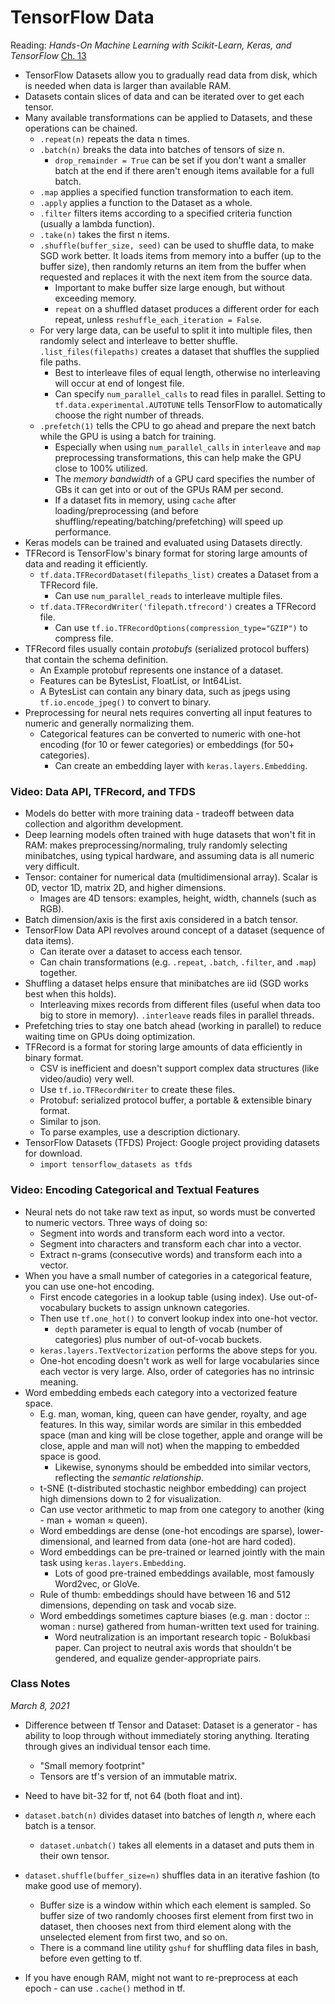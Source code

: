 # TensorFlow Data

Reading: *Hands-On Machine Learning with Scikit-Learn, Keras, and TensorFlow* [Ch. 13](https://learning.oreilly.com/library/view/hands-on-machine-learning/9781492032632/ch13.html)

- TensorFlow Datasets allow you to gradually read data from disk, which is needed when data is larger than available RAM.
- Datasets contain slices of data and can be iterated over to get each tensor.
- Many available transformations can be applied to Datasets, and these operations can be chained.
  - `.repeat(n)` repeats the data n times.
  - `.batch(n)` breaks the data into batches of tensors of size n.
    - `drop_remainder = True` can be set if you don't want a smaller batch at the end if there aren't enough items available for a full batch.
  - `.map` applies a specified function transformation to each item.
  - `.apply` applies a function to the Dataset as a whole.
  - `.filter` filters items according to a specified criteria function (usually a lambda function).
  - `.take(n)` takes the first n items.
  - `.shuffle(buffer_size, seed)` can be used to shuffle data, to make SGD work better. It loads items from memory into a buffer (up to the buffer size), then randomly returns an item from the buffer when requested and replaces it with the next item from the source data.
    - Important to make buffer size large enough, but without exceeding memory.
    - `repeat` on a shuffled dataset produces a different order for each repeat, unless `reshuffle_each_iteration = False`.
  - For very large data, can be useful to split it into multiple files, then randomly select and interleave to better shuffle. `.list_files(filepaths)` creates a dataset that shuffles the supplied file paths.
    - Best to interleave files of equal length, otherwise no interleaving will occur at end of longest file.
    - Can specify `num_parallel_calls` to read files in parallel. Setting to `tf.data.experimental.AUTOTUNE` tells TensorFlow to automatically choose the right number of threads.
  - `.prefetch(1)` tells the CPU to go ahead and prepare the next batch while the GPU is using a batch for training.
    - Especially when using `num_parallel_calls` in `interleave` and `map` preprocessing  transformations, this can help make the GPU close to 100% utilized.
    - The *memory bandwidth* of a GPU card specifies the number of GBs it can get into or out of the GPUs RAM per second.
    - If a dataset fits in memory, using `cache` after loading/preprocessing (and before shuffling/repeating/batching/prefetching) will speed up performance.
- Keras models can be trained and evaluated using Datasets directly.
- TFRecord is TensorFlow's binary format for storing large amounts of data and reading it efficiently.
  - `tf.data.TFRecordDataset(filepaths_list)` creates a Dataset from a TFRecord file.
    - Can use `num_parallel_reads` to interleave multiple files.
  - `tf.data.TFRecordWriter('filepath.tfrecord')` creates a TFRecord file.
    - Can use `tf.io.TFRecordOptions(compression_type="GZIP")` to compress file.
- TFRecord files usually contain *protobufs* (serialized protocol buffers) that contain the schema definition.
  - An Example protobuf represents one instance of a dataset.
  - Features can be BytesList, FloatList, or Int64List.
  - A BytesList can contain any binary data, such as jpegs using `tf.io.encode_jpeg()` to convert to binary.
- Preprocessing for neural nets requires converting all input features to numeric and generally normalizing them.
  - Categorical features can be converted to numeric with one-hot encoding (for 10 or fewer categories) or embeddings (for 50+ categories).
    - Can create an embedding layer with `keras.layers.Embedding`.

### Video: Data API, TFRecord, and TFDS

- Models do better with more training data - tradeoff between data collection and algorithm development.
- Deep learning models often trained with huge datasets that won't fit in RAM: makes preprocessing/normaling, truly randomly selecting minibatches, using typical hardware, and assuming data is all numeric very difficult.
- Tensor: container for numerical data (multidimensional array). Scalar is 0D, vector 1D, matrix 2D, and higher dimensions.
  - Images are 4D tensors: examples, height, width, channels (such as RGB).
- Batch dimension/axis is the first axis considered in a batch tensor.
- TensorFlow Data API revolves around concept of a dataset (sequence of data items).
  - Can iterate over a dataset to access each tensor.
  - Can chain transformations (e.g. `.repeat`, `.batch`, `.filter`, and `.map`) together.
- Shuffling a dataset helps ensure that minibatches are iid (SGD works best when this holds).
  - Interleaving mixes records from different files (useful when data too big to store in memory). `.interleave` reads files in parallel threads.
- Prefetching tries to stay one batch ahead (working in parallel) to reduce waiting time on GPUs doing optimization.
- TFRecord is a format for storing large amounts of data efficiently in binary format.
  - CSV is inefficient and doesn't support complex data structures (like video/audio) very well.
  - Use `tf.io.TFRecordWriter` to create these files.
  - Protobuf: serialized protocol buffer, a portable & extensible binary format.
  - Similar to json.
  - To parse examples, use a description dictionary.
- TensorFlow Datasets (TFDS) Project: Google project providing datasets for download.
  - `import tensorflow_datasets as tfds`

### Video: Encoding Categorical and Textual Features

- Neural nets do not take raw text as input, so words must be converted to numeric vectors. Three ways of doing so:
  - Segment into words and transform each word into a vector.
  - Segment into characters and transform each char into a vector.
  - Extract n-grams (consecutive words) and transform each into a vector.
- When you have a small number of categories in a categorical feature, you can use one-hot encoding.
  - First encode categories in a lookup table (using index). Use out-of-vocabulary buckets to assign unknown categories.
  - Then use `tf.one_hot()` to convert lookup index into one-hot vector.
    - `depth` parameter is equal to length of vocab (number of categories) plus number of out-of-vocab buckets.
  - `keras.layers.TextVectorization` performs the above steps for you.
  - One-hot encoding doesn't work as well for large vocabularies since each vector is very large. Also, order of categories has no intrinsic meaning.
- Word embedding embeds each category into a vectorized feature space.
  - E.g. man, woman, king, queen can have gender, royalty, and age features. In this way, similar words are similar in this embedded space (man and king will be close together, apple and orange will be close, apple and man will not) when the mapping to embedded space is good.
    - Likewise, synonyms should be embedded into similar vectors, reflecting the *semantic relationship*.
  - t-SNE (t-distributed stochastic neighbor embedding) can project high dimensions down to 2 for visualization.
  - Can use vector arithmetic to map from one category to another (king - man + woman $\approx$ queen).
  - Word embeddings are dense (one-hot encodings are sparse), lower-dimensional, and learned from data (one-hot are hard coded).
  - Word embeddings can be pre-trained or learned jointly with the main task using `keras.layers.Embedding`. 
    - Lots of good pre-trained embeddings available, most famously Word2vec, or GloVe.
  - Rule of thumb: embeddings should have between 16 and 512 dimensions, depending on task and vocab size.
  - Word embeddings sometimes capture biases (e.g. man : doctor :: woman : nurse) gathered from human-written text used for training.
    - Word neutralization is an important research topic - Bolukbasi paper. Can project to neutral axis words that shouldn't be gendered, and equalize gender-appropriate pairs.

### Class Notes

*March 8, 2021*

- Difference between tf Tensor and Dataset: Dataset is a generator - has ability to loop through without immediately storing anything. Iterating through gives an individual tensor each time.
  - "Small memory footprint"
  - Tensors are tf's version of an immutable matrix.

- Need to have bit-32 for tf, not 64 (both float and int).
- `dataset.batch(n)` divides dataset into batches of length $n$, where each batch is a tensor.
  - `dataset.unbatch()` takes all elements in a dataset and puts them in their own tensor.
- `dataset.shuffle(buffer_size=n)` shuffles data in an iterative fashion (to make good use of memory).
  - Buffer size is a window within which each element is sampled. So buffer size of two randomly chooses first element from first two in dataset, then chooses next from third element along with the unselected element from first two, and so on.
  - There is a command line utility `gshuf` for shuffling data files in bash, before even getting to tf.
- If you have enough RAM, might not want to re-preprocess at each epoch - can use `.cache()` method in tf.